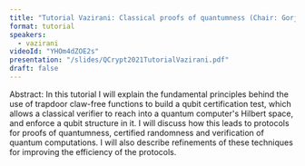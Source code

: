 ```yaml
---
title: "Tutorial Vazirani: Classical proofs of quantumness (Chair: Gorjan Alagic)"
format: tutorial
speakers:
  - vazirani
videoId: "YHOm4dZOE2s"
presentation: "/slides/QCrypt2021TutorialVazirani.pdf"
draft: false
---
```

Abstract: In this tutorial I will explain the fundamental principles behind the use of trapdoor claw-free
functions to build a qubit certification test, which allows a classical verifier to reach into a
quantum computer's Hilbert space, and enforce a qubit structure in it. I will discuss how this
leads to protocols for proofs of quantumness, certified randomness and verification of
quantum computations. I will also describe refinements of these techniques for improving
the efficiency of the protocols.

<!-- fields to use above: -->
<!-- videoId: "Vfl9pPh6ipI" -->
<!-- presentation: "/slides/invited-MargaridaPereira.pdf" -->

